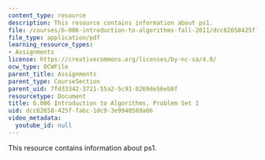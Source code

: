 ```yaml
---
content_type: resource
description: This resource contains information about ps1.
file: /courses/6-006-introduction-to-algorithms-fall-2011/dcc62658425ffabc1dc93e9940589a66_MIT6_006F11_ps1.pdf
file_type: application/pdf
learning_resource_types:
- Assignments
license: https://creativecommons.org/licenses/by-nc-sa/4.0/
ocw_type: OCWFile
parent_title: Assignments
parent_type: CourseSection
parent_uid: 7fd33342-3721-55a2-5c91-0269de56eb8f
resourcetype: Document
title: 6.006 Introduction to Algorithms, Problem Set 1
uid: dcc62658-425f-fabc-1dc9-3e9940589a66
video_metadata:
  youtube_id: null
---
```

This resource contains information about ps1.